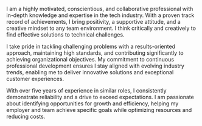I am a highly motivated, conscientious, and collaborative professional with in-depth knowledge and expertise in the tech industry. With a proven track record of achievements, I bring positivity, a supportive attitude, and a creative mindset to any team environment. I think critically and creatively to find effective solutions to technical challenges.

I take pride in tackling challenging problems with a results-oriented approach, maintaining high standards, and contributing significantly to achieving organizational objectives. My commitment to continuous professional development ensures I stay aligned with evolving industry trends, enabling me to deliver innovative solutions and exceptional customer experiences.

With over five years of experience in similar roles, I consistently demonstrate reliability and a drive to exceed expectations. I am passionate about identifying opportunities for growth and efficiency, helping my employer and team achieve specific goals while optimizing resources and reducing costs.
